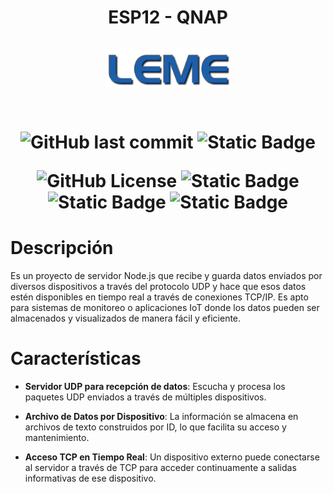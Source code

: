 <h1 align="center">ESP12 - QNAP<br/><br/>
<div align="center">
<img src="docs/leme.png" style="max-width: 100%" width=200><br/><br/>


![GitHub last commit](https://img.shields.io/github/last-commit/christian-herrera/esp12-leme)
![Static Badge](https://img.shields.io/badge/version-v1.0.0-blue)


![GitHub License](https://img.shields.io/github/license/christian-herrera/esp12-leme?style=for-the-badge)
![Static Badge](https://img.shields.io/badge/Espressif-0C2E82?style=for-the-badge&logo=Espressif&logoColor=#E7352C&logoSize=auto)
![Static Badge](https://img.shields.io/badge/-0C2E82?style=for-the-badge&logo=QNAP&logoColor=white&logoSize=auto)
![Static Badge](https://img.shields.io/badge/node.js-6DA55F?logo=node.js&style=for-the-badge&logoColor=white)


</div></h1>


# Descripción
Es un proyecto de servidor Node.js que recibe y guarda datos enviados por diversos dispositivos a través del protocolo UDP y hace que esos datos estén disponibles en tiempo real a través de conexiones TCP/IP. Es apto para sistemas de monitoreo o aplicaciones IoT donde los datos pueden ser almacenados y visualizados de manera fácil y eficiente.

# Características
- **Servidor UDP para recepción de datos**: Escucha y procesa los paquetes UDP enviados a través de múltiples dispositivos.

- **Archivo de Datos por Dispositivo**: La información se almacena en archivos de texto construidos por ID, lo que facilita su acceso y mantenimiento.

- **Acceso TCP en Tiempo Real**: Un dispositivo externo puede conectarse al servidor a través de TCP para acceder continuamente a salidas informativas de ese dispositivo.